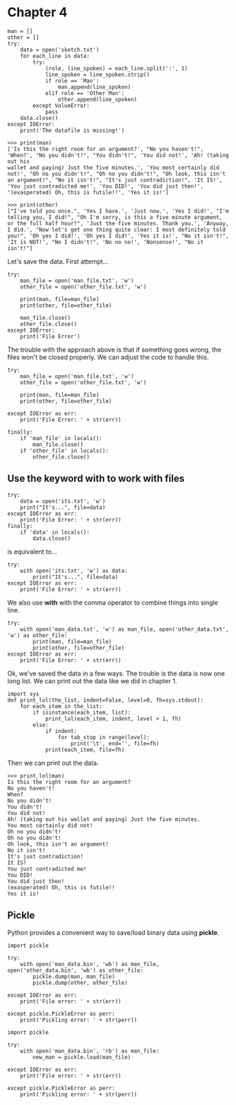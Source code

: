# Chapter 4
```
man = []
other = []
try:
	data = open('sketch.txt')
	for each_line in data:
		try:
			(role, line_spoken) = each_line.split(':', 1)
			line_spoken = line_spoken.strip()
			if role == 'Man':
				man.append(line_spoken)
			elif role == 'Other Man':
				other.append(line_spoken)
		except ValueError:
			pass
	data.close()
except IOError:
	print('The datafile is missing!')
```

```
>>> print(man)
['Is this the right room for an argument?', "No you haven't!", 'When?', "No you didn't!", "You didn't!", 'You did not!', 'Ah! (taking out his 
wallet and paying) Just the five minutes.', 'You most certainly did not!', "Oh no you didn't!", "Oh no you didn't!", "Oh look, this isn't an argument!", "No it isn't!", "It's just contradiction!", 'It IS!', 'You just contradicted me!', 'You DID!', 'You did just then!', '(exasperated) Oh, this is futile!!', 'Yes it is!']
```

```
>>> print(other)
["I've told you once.", 'Yes I have.', 'Just now.', 'Yes I did!', "I'm telling you, I did!", "Oh I'm sorry, is this a five minute argument, or the full half hour?", 'Just the five minutes. Thank you.', 'Anyway, I did.', "Now let's get one thing quite clear: I most definitely told you!", 'Oh yes I did!', 'Oh yes I did!', 'Yes it is!', "No it isn't!", 'It is NOT!', "No I didn't!", 'No no no!', 'Nonsense!', "No it isn't!"]   
```
Let's save the data. First attempt...
```
try:
	man_file = open('man_file.txt', 'w')
	other_file = open('other_file.txt', 'w')

	print(man, file=man_file)
	print(other, file=other_file)

	man_file.close()
	other_file.close()
except IOError:
	print('File Error')
```
The trouble with the approach above is that if something goes wrong, the files
won't be closed properly. We can adjust the code to handle this.
```
try:
	man_file = open('man_file.txt', 'w')
	other_file = open('other_file.txt', 'w')

	print(man, file=man_file)
	print(other, file=other_file)

except IOError as err:
	print('File Error: ' + str(err))

finally:
	if 'man_file' in locals():
		man_file.close()
	if 'other_file' in locals():
		other_file.close()
```
## Use the keyword with to work with files
```
try:
	data = open('its.txt', 'w')
	print("It's...", file=data)
except IOError as err:
	print('File Error: ' + str(err))
finally:
	if 'data' in locals():
		data.close()
```
is equivalent to...
```
try:
	with open('its.txt', 'w') as data:
		print("It's...", file=data)
except IOError as err:
	print('File Error: ' + str(err))
```
We also use __with__ with the comma operator to combine things into single line.
```
try:
	with open('man_data.txt', 'w') as man_file, open('other_data.txt', 'w') as other_file:
		print(man, file=man_file)
		print(other, file=other_file)
except IOError as err:
	print('File Error: ' + str(err))
```
Ok, we've saved the data in a few ways. The trouble is the data is now one long
list. We can print out the data like we did in chapter 1.
```
import sys
def print_lol(the_list, indent=False, level=0, fh=sys.stdout):
	for each_item in the_list:
		if isinstance(each_item, list):
			print_lol(each_item, indent, level + 1, fh)
		else:
			if indent:
				for tab_stop in range(level):
					print('\t', end='', file=fh)
			print(each_item, file=fh)
```
Then we can print out the data.
```
>>> print_lol(man)
Is this the right room for an argument?
No you haven't!
When?
No you didn't!
You didn't!
You did not!
Ah! (taking out his wallet and paying) Just the five minutes.
You most certainly did not!
Oh no you didn't!
Oh no you didn't!
Oh look, this isn't an argument!
No it isn't!
It's just contradiction!
It IS!
You just contradicted me!
You DID!
You did just then!
(exasperated) Oh, this is futile!!
Yes it is!
```
## Pickle
Python provides a convenient way to save/load binary data using __pickle__.
```
import pickle

try:
	with open('man_data.bin', 'wb') as man_file, open('other_data.bin', 'wb') as other_file:
		pickle.dump(man, man_file)
		pickle.dump(other, other_file)

except IOError as err:
	print('File error: ' + str(err))

except pickle.PickleError as perr:
	print('Pickling error: ' + str(perr))
```

```
import pickle

try:
	with open('man_data.bin', 'rb') as man_file:
		new_man = pickle.load(man_file)
		
except IOError as err:
	print('File error: ' + str(err))
	
except pickle.PickleError as perr:
	print('Pickling error: ' + str(perr))
```
